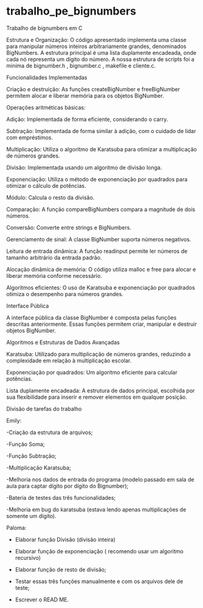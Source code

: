 # trabalho_pe_bignumbers
Trabalho de bignumbers em C

Estrutura e Organização: O código apresentado implementa uma classe para manipular números inteiros arbitrariamente grandes, denominados BigNumbers. A estrutura principal é uma lista duplamente encadeada, onde cada nó representa um dígito do número. A nossa estrutura de scripts foi a minima de bignumber.h , bignumber.c , makefile e cliente.c.

Funcionalidades Implementadas

Criação e destruição: As funções createBigNumber e freeBigNumber permitem alocar e liberar memória para os objetos BigNumber.

Operações aritméticas básicas:

Adição: Implementada de forma eficiente, considerando o carry.

Subtração: Implementada de forma similar à adição, com o cuidado de lidar com empréstimos.

Multiplicação: Utiliza o algoritmo de Karatsuba para otimizar a multiplicação de números grandes.

Divisão: Implementada usando um algoritmo de divisão longa.

Exponenciação: Utiliza o método de exponenciação por quadrados para otimizar o cálculo de potências.

Módulo: Calcula o resto da divisão.

Comparação: A função compareBigNumbers compara a magnitude de dois números.

Conversão: Converte entre strings e BigNumbers.

Gerenciamento de sinal: A classe BigNumber suporta números negativos.

Leitura de entrada dinâmica: A função readinput permite ler números de tamanho arbitrário da entrada padrão.

Alocação dinâmica de memória: O código utiliza malloc e free para alocar e liberar memória conforme necessário.

Algoritmos eficientes: O uso de Karatsuba e exponenciação por quadrados otimiza o desempenho para números grandes.

Interface Pública


A interface pública da classe BigNumber é composta pelas funções descritas anteriormente. Essas funções permitem criar, manipular e destruir objetos BigNumber.

Algoritmos e Estruturas de Dados Avançadas

Karatsuba: Utilizado para multiplicação de números grandes, reduzindo a complexidade em relação à multiplicação escolar.

Exponenciação por quadrados: Um algoritmo eficiente para calcular potências.

Lista duplamente encadeada: A estrutura de dados principal, escolhida por sua flexibilidade para inserir e remover elementos em qualquer posição.


Divisão de tarefas do trabalho 

Emily:

-Criação da estrutura de arquivos;

-Função Soma;

-Função Subtração;

-Multiplicação Karatsuba;

-Melhoria nos dados de entrada do programa (modelo passado em sala de aula para captar dígito por dígito do Bignumber);

-Bateria de testes das três funcionalidades;

-Melhoria em bug do karatsuba (estava lendo apenas multiplicações de somente um dígito).


Paloma: 


- Elaborar função Divisão (divisão inteira)
  
- Elaborar função de exponenciação ( recomendo usar um algoritmo recursivo)
  
- Elaborar função de resto de divisão;
  
- Testar essas três funções manualmente e com os arquivos dele de teste;
  
- Escrever o READ ME.
